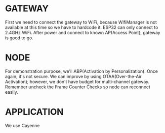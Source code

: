 # GATEWAY
First we need to connect the gateway to WiFi, because WifiManager is not available at this time so we have to hardcode it. 
ESP32 can only connect to 2.4GHz WiFi.
After power and connect to known AP(Access Point), gateway is good to go.

# NODE
For demonstration purpose, we'll ABP(Activation by Personalization). Once again, it's not secure. 
We can improve by using OTAA(Over-the-Air Activation); however, we don't have budget for multi-channel gateway.
Remember uncheck the Frame Counter Checks so node can reconnect easily.

# APPLICATION
We use Cayenne
